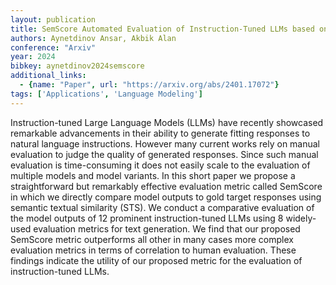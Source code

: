 ```yaml
---
layout: publication
title: SemScore Automated Evaluation of Instruction-Tuned LLMs based on Semantic Textual Similarity
authors: Aynetdinov Ansar, Akbik Alan
conference: "Arxiv"
year: 2024
bibkey: aynetdinov2024semscore
additional_links:
  - {name: "Paper", url: "https://arxiv.org/abs/2401.17072"}
tags: ['Applications', 'Language Modeling']
---
```

Instruction-tuned Large Language Models (LLMs) have recently showcased remarkable advancements in their ability to generate fitting responses to natural language instructions. However many current works rely on manual evaluation to judge the quality of generated responses. Since such manual evaluation is time-consuming it does not easily scale to the evaluation of multiple models and model variants. In this short paper we propose a straightforward but remarkably effective evaluation metric called SemScore in which we directly compare model outputs to gold target responses using semantic textual similarity (STS). We conduct a comparative evaluation of the model outputs of 12 prominent instruction-tuned LLMs using 8 widely-used evaluation metrics for text generation. We find that our proposed SemScore metric outperforms all other in many cases more complex evaluation metrics in terms of correlation to human evaluation. These findings indicate the utility of our proposed metric for the evaluation of instruction-tuned LLMs.
